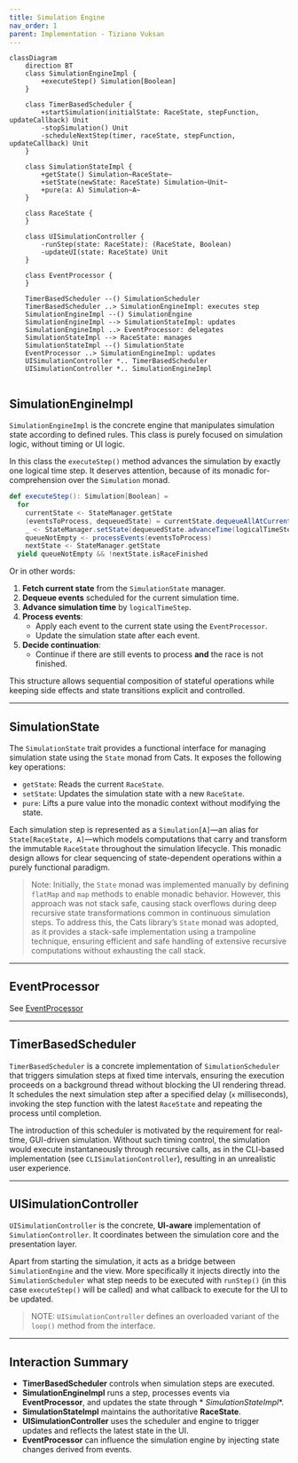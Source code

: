 ```yaml
---
title: Simulation Engine
nav_order: 1
parent: Implementation - Tiziano Vuksan
---
```


```mermaid
classDiagram
    direction BT
    class SimulationEngineImpl {
        +executeStep() Simulation[Boolean]
    }

    class TimerBasedScheduler {
        +startSimulation(initialState: RaceState, stepFunction, updateCallback) Unit
        -stopSimulation() Unit
        -scheduleNextStep(timer, raceState, stepFunction, updateCallback) Unit
    }

    class SimulationStateImpl {
        +getState() Simulation~RaceState~
        +setState(newState: RaceState) Simulation~Unit~
        +pure(a: A) Simulation~A~
    }

    class RaceState {
    }

    class UISimulationController {
        -runStep(state: RaceState): (RaceState, Boolean)
        -updateUI(state: RaceState) Unit
    }

    class EventProcessor {
    }

    TimerBasedScheduler --() SimulationScheduler
    TimerBasedScheduler ..> SimulationEngineImpl: executes step
    SimulationEngineImpl --() SimulationEngine
    SimulationEngineImpl --> SimulationStateImpl: updates
    SimulationEngineImpl ..> EventProcessor: delegates
    SimulationStateImpl --> RaceState: manages
    SimulationStateImpl --() SimulationState
    EventProcessor ..> SimulationEngineImpl: updates
    UISimulationController *.. TimerBasedScheduler
    UISimulationController *.. SimulationEngineImpl


```

## SimulationEngineImpl

`SimulationEngineImpl` is the concrete engine that manipulates simulation state according to defined rules.
This class is purely focused on simulation logic, without timing or UI logic.

In this class the `executeStep()` method advances the simulation by exactly one logical time step.
It deserves attention, because of its monadic for-comprehension over the `Simulation` monad.

```scala
def executeStep(): Simulation[Boolean] =
  for
    currentState <- StateManager.getState
    (eventsToProcess, dequeuedState) = currentState.dequeueAllAtCurrentTime(currentState.raceTime)
    _ <- StateManager.setState(dequeuedState.advanceTime(logicalTimeStep))
    queueNotEmpty <- processEvents(eventsToProcess)
    nextState <- StateManager.getState
  yield queueNotEmpty && !nextState.isRaceFinished
```

Or in other words:

1. **Fetch current state** from the `SimulationState` manager.
2. **Dequeue events** scheduled for the current simulation time.
3. **Advance simulation time** by `logicalTimeStep`.
4. **Process events**:
    - Apply each event to the current state using the `EventProcessor`.
    - Update the simulation state after each event.
5. **Decide continuation**:
    - Continue if there are still events to process **and** the race is not finished.

This structure allows sequential composition of stateful operations while keeping side effects and
state transitions explicit and controlled.

---

## SimulationState

The `SimulationState` trait provides a functional interface for managing simulation state using the `State` monad from
Cats. It exposes the following key operations:

- `getState`: Reads the current `RaceState`.
- `setState`: Updates the simulation state with a new `RaceState`.
- `pure`: Lifts a pure value into the monadic context without modifying the state.

Each simulation step is represented as a `Simulation[A]`—an alias for `State[RaceState, A]`—which models computations
that carry and transform the immutable `RaceState` throughout the simulation lifecycle. This monadic design allows for
clear sequencing of state-dependent operations within a purely functional paradigm.

> Note: Initially, the `State` monad was implemented manually by defining `flatMap` and `map` methods to enable monadic
behavior. However, this approach was not stack safe, causing stack overflows during deep recursive state transformations
common in continuous simulation steps. To address this, the Cats library’s `State` monad was adopted, as it provides a
stack-safe implementation using a trampoline technique, ensuring efficient and safe handling of extensive recursive
computations without exhausting the call stack.

---

## EventProcessor

See [EventProcessor](./event_processing.md#eventprocessor)

---

## TimerBasedScheduler

`TimerBasedScheduler` is a concrete implementation of `SimulationScheduler` that triggers simulation steps at fixed time
intervals, ensuring the execution proceeds on a background thread without blocking the UI rendering thread.
It schedules the next simulation step after a specified delay (`x` milliseconds), invoking the step function with the
latest `RaceState` and repeating the process until completion.

The introduction of this scheduler is motivated by the requirement for real-time, GUI-driven simulation. Without such
timing control, the simulation would execute instantaneously through recursive calls, as in the CLI-based
implementation (see `CLISimulationController`), resulting in an unrealistic user experience.

---

## UISimulationController

`UISimulationController` is the concrete, **UI-aware** implementation of `SimulationController`. It coordinates between
the simulation core and the presentation layer.

Apart from starting the simulation, it acts as a bridge between `SimulationEngine` and the view. More specifically it
injects directly into
the `SimulationScheduler` what step needs to be executed with `runStep()` (in this case `executeStep()` will be called)
and what callback to execute for the
UI to be updated.

> NOTE: `UISimulationController` defines an overloaded variant of the `loop()` method from the interface.

---

## **Interaction Summary**

- **TimerBasedScheduler** controls when simulation steps are executed.
- **SimulationEngineImpl** runs a step, processes events via **EventProcessor**, and updates the state through *
  *SimulationStateImpl**.
- **SimulationStateImpl** maintains the authoritative **RaceState**.
- **UISimulationController** uses the scheduler and engine to trigger updates and reflects the latest state in the UI.
- **EventProcessor** can influence the simulation engine by injecting state changes derived from events.
